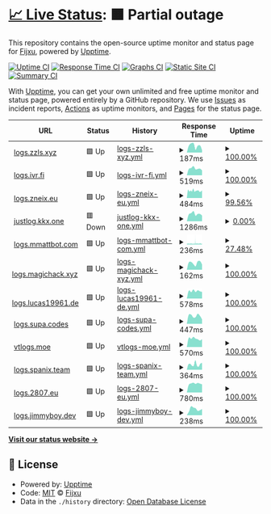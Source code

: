 # [📈 Live Status](https://Fijxu.github.io/justlog-instances-uptime): <!--live status--> **🟧 Partial outage**

This repository contains the open-source uptime monitor and status page for [Fijxu](https://zzls.xyz), powered by [Upptime](https://github.com/upptime/upptime).

[![Uptime CI](https://github.com/Fijxu/justlog-instances-uptime/workflows/Uptime%20CI/badge.svg)](https://github.com/Fijxu/justlog-instances-uptime/actions?query=workflow%3A%22Uptime+CI%22)
[![Response Time CI](https://github.com/Fijxu/justlog-instances-uptime/workflows/Response%20Time%20CI/badge.svg)](https://github.com/Fijxu/justlog-instances-uptime/actions?query=workflow%3A%22Response+Time+CI%22)
[![Graphs CI](https://github.com/Fijxu/justlog-instances-uptime/workflows/Graphs%20CI/badge.svg)](https://github.com/Fijxu/justlog-instances-uptime/actions?query=workflow%3A%22Graphs+CI%22)
[![Static Site CI](https://github.com/Fijxu/justlog-instances-uptime/workflows/Static%20Site%20CI/badge.svg)](https://github.com/Fijxu/justlog-instances-uptime/actions?query=workflow%3A%22Static+Site+CI%22)
[![Summary CI](https://github.com/Fijxu/justlog-instances-uptime/workflows/Summary%20CI/badge.svg)](https://github.com/Fijxu/justlog-instances-uptime/actions?query=workflow%3A%22Summary+CI%22)

With [Upptime](https://upptime.js.org), you can get your own unlimited and free uptime monitor and status page, powered entirely by a GitHub repository. We use [Issues](https://github.com/Fijxu/justlog-instances-uptime/issues) as incident reports, [Actions](https://github.com/Fijxu/justlog-instances-uptime/actions) as uptime monitors, and [Pages](https://Fijxu.github.io/justlog-instances-uptime) for the status page.

<!--start: status pages-->
<!-- This summary is generated by Upptime (https://github.com/upptime/upptime) -->
<!-- Do not edit this manually, your changes will be overwritten -->
<!-- prettier-ignore -->
| URL | Status | History | Response Time | Uptime |
| --- | ------ | ------- | ------------- | ------ |
| <img alt="" src="https://icons.duckduckgo.com/ip3/logs.zzls.xyz.ico" height="13"> [logs.zzls.xyz](https://logs.zzls.xyz) | 🟩 Up | [logs-zzls-xyz.yml](https://github.com/Fijxu/justlog-instances-uptime/commits/HEAD/history/logs-zzls-xyz.yml) | <details><summary><img alt="Response time graph" src="./graphs/logs-zzls-xyz/response-time-week.png" height="20"> 187ms</summary><br><a href="https://justloginstances.zzls.xyz/history/logs-zzls-xyz"><img alt="Response time 710" src="https://img.shields.io/endpoint?url=https%3A%2F%2Fraw.githubusercontent.com%2FFijxu%2Fjustlog-instances-uptime%2FHEAD%2Fapi%2Flogs-zzls-xyz%2Fresponse-time.json"></a><br><a href="https://justloginstances.zzls.xyz/history/logs-zzls-xyz"><img alt="24-hour response time 66" src="https://img.shields.io/endpoint?url=https%3A%2F%2Fraw.githubusercontent.com%2FFijxu%2Fjustlog-instances-uptime%2FHEAD%2Fapi%2Flogs-zzls-xyz%2Fresponse-time-day.json"></a><br><a href="https://justloginstances.zzls.xyz/history/logs-zzls-xyz"><img alt="7-day response time 187" src="https://img.shields.io/endpoint?url=https%3A%2F%2Fraw.githubusercontent.com%2FFijxu%2Fjustlog-instances-uptime%2FHEAD%2Fapi%2Flogs-zzls-xyz%2Fresponse-time-week.json"></a><br><a href="https://justloginstances.zzls.xyz/history/logs-zzls-xyz"><img alt="30-day response time 183" src="https://img.shields.io/endpoint?url=https%3A%2F%2Fraw.githubusercontent.com%2FFijxu%2Fjustlog-instances-uptime%2FHEAD%2Fapi%2Flogs-zzls-xyz%2Fresponse-time-month.json"></a><br><a href="https://justloginstances.zzls.xyz/history/logs-zzls-xyz"><img alt="1-year response time 550" src="https://img.shields.io/endpoint?url=https%3A%2F%2Fraw.githubusercontent.com%2FFijxu%2Fjustlog-instances-uptime%2FHEAD%2Fapi%2Flogs-zzls-xyz%2Fresponse-time-year.json"></a></details> | <details><summary><a href="https://justloginstances.zzls.xyz/history/logs-zzls-xyz">100.00%</a></summary><a href="https://justloginstances.zzls.xyz/history/logs-zzls-xyz"><img alt="All-time uptime 97.67%" src="https://img.shields.io/endpoint?url=https%3A%2F%2Fraw.githubusercontent.com%2FFijxu%2Fjustlog-instances-uptime%2FHEAD%2Fapi%2Flogs-zzls-xyz%2Fuptime.json"></a><br><a href="https://justloginstances.zzls.xyz/history/logs-zzls-xyz"><img alt="24-hour uptime 100.00%" src="https://img.shields.io/endpoint?url=https%3A%2F%2Fraw.githubusercontent.com%2FFijxu%2Fjustlog-instances-uptime%2FHEAD%2Fapi%2Flogs-zzls-xyz%2Fuptime-day.json"></a><br><a href="https://justloginstances.zzls.xyz/history/logs-zzls-xyz"><img alt="7-day uptime 100.00%" src="https://img.shields.io/endpoint?url=https%3A%2F%2Fraw.githubusercontent.com%2FFijxu%2Fjustlog-instances-uptime%2FHEAD%2Fapi%2Flogs-zzls-xyz%2Fuptime-week.json"></a><br><a href="https://justloginstances.zzls.xyz/history/logs-zzls-xyz"><img alt="30-day uptime 99.65%" src="https://img.shields.io/endpoint?url=https%3A%2F%2Fraw.githubusercontent.com%2FFijxu%2Fjustlog-instances-uptime%2FHEAD%2Fapi%2Flogs-zzls-xyz%2Fuptime-month.json"></a><br><a href="https://justloginstances.zzls.xyz/history/logs-zzls-xyz"><img alt="1-year uptime 97.43%" src="https://img.shields.io/endpoint?url=https%3A%2F%2Fraw.githubusercontent.com%2FFijxu%2Fjustlog-instances-uptime%2FHEAD%2Fapi%2Flogs-zzls-xyz%2Fuptime-year.json"></a></details>
| <img alt="" src="https://icons.duckduckgo.com/ip3/logs.ivr.fi.ico" height="13"> [logs.ivr.fi](https://logs.ivr.fi) | 🟩 Up | [logs-ivr-fi.yml](https://github.com/Fijxu/justlog-instances-uptime/commits/HEAD/history/logs-ivr-fi.yml) | <details><summary><img alt="Response time graph" src="./graphs/logs-ivr-fi/response-time-week.png" height="20"> 519ms</summary><br><a href="https://justloginstances.zzls.xyz/history/logs-ivr-fi"><img alt="Response time 645" src="https://img.shields.io/endpoint?url=https%3A%2F%2Fraw.githubusercontent.com%2FFijxu%2Fjustlog-instances-uptime%2FHEAD%2Fapi%2Flogs-ivr-fi%2Fresponse-time.json"></a><br><a href="https://justloginstances.zzls.xyz/history/logs-ivr-fi"><img alt="24-hour response time 380" src="https://img.shields.io/endpoint?url=https%3A%2F%2Fraw.githubusercontent.com%2FFijxu%2Fjustlog-instances-uptime%2FHEAD%2Fapi%2Flogs-ivr-fi%2Fresponse-time-day.json"></a><br><a href="https://justloginstances.zzls.xyz/history/logs-ivr-fi"><img alt="7-day response time 519" src="https://img.shields.io/endpoint?url=https%3A%2F%2Fraw.githubusercontent.com%2FFijxu%2Fjustlog-instances-uptime%2FHEAD%2Fapi%2Flogs-ivr-fi%2Fresponse-time-week.json"></a><br><a href="https://justloginstances.zzls.xyz/history/logs-ivr-fi"><img alt="30-day response time 520" src="https://img.shields.io/endpoint?url=https%3A%2F%2Fraw.githubusercontent.com%2FFijxu%2Fjustlog-instances-uptime%2FHEAD%2Fapi%2Flogs-ivr-fi%2Fresponse-time-month.json"></a><br><a href="https://justloginstances.zzls.xyz/history/logs-ivr-fi"><img alt="1-year response time 664" src="https://img.shields.io/endpoint?url=https%3A%2F%2Fraw.githubusercontent.com%2FFijxu%2Fjustlog-instances-uptime%2FHEAD%2Fapi%2Flogs-ivr-fi%2Fresponse-time-year.json"></a></details> | <details><summary><a href="https://justloginstances.zzls.xyz/history/logs-ivr-fi">100.00%</a></summary><a href="https://justloginstances.zzls.xyz/history/logs-ivr-fi"><img alt="All-time uptime 99.49%" src="https://img.shields.io/endpoint?url=https%3A%2F%2Fraw.githubusercontent.com%2FFijxu%2Fjustlog-instances-uptime%2FHEAD%2Fapi%2Flogs-ivr-fi%2Fuptime.json"></a><br><a href="https://justloginstances.zzls.xyz/history/logs-ivr-fi"><img alt="24-hour uptime 100.00%" src="https://img.shields.io/endpoint?url=https%3A%2F%2Fraw.githubusercontent.com%2FFijxu%2Fjustlog-instances-uptime%2FHEAD%2Fapi%2Flogs-ivr-fi%2Fuptime-day.json"></a><br><a href="https://justloginstances.zzls.xyz/history/logs-ivr-fi"><img alt="7-day uptime 100.00%" src="https://img.shields.io/endpoint?url=https%3A%2F%2Fraw.githubusercontent.com%2FFijxu%2Fjustlog-instances-uptime%2FHEAD%2Fapi%2Flogs-ivr-fi%2Fuptime-week.json"></a><br><a href="https://justloginstances.zzls.xyz/history/logs-ivr-fi"><img alt="30-day uptime 99.95%" src="https://img.shields.io/endpoint?url=https%3A%2F%2Fraw.githubusercontent.com%2FFijxu%2Fjustlog-instances-uptime%2FHEAD%2Fapi%2Flogs-ivr-fi%2Fuptime-month.json"></a><br><a href="https://justloginstances.zzls.xyz/history/logs-ivr-fi"><img alt="1-year uptime 99.99%" src="https://img.shields.io/endpoint?url=https%3A%2F%2Fraw.githubusercontent.com%2FFijxu%2Fjustlog-instances-uptime%2FHEAD%2Fapi%2Flogs-ivr-fi%2Fuptime-year.json"></a></details>
| <img alt="" src="https://icons.duckduckgo.com/ip3/logs.zneix.eu.ico" height="13"> [logs.zneix.eu](https://logs.zneix.eu/) | 🟩 Up | [logs-zneix-eu.yml](https://github.com/Fijxu/justlog-instances-uptime/commits/HEAD/history/logs-zneix-eu.yml) | <details><summary><img alt="Response time graph" src="./graphs/logs-zneix-eu/response-time-week.png" height="20"> 484ms</summary><br><a href="https://justloginstances.zzls.xyz/history/logs-zneix-eu"><img alt="Response time 488" src="https://img.shields.io/endpoint?url=https%3A%2F%2Fraw.githubusercontent.com%2FFijxu%2Fjustlog-instances-uptime%2FHEAD%2Fapi%2Flogs-zneix-eu%2Fresponse-time.json"></a><br><a href="https://justloginstances.zzls.xyz/history/logs-zneix-eu"><img alt="24-hour response time 517" src="https://img.shields.io/endpoint?url=https%3A%2F%2Fraw.githubusercontent.com%2FFijxu%2Fjustlog-instances-uptime%2FHEAD%2Fapi%2Flogs-zneix-eu%2Fresponse-time-day.json"></a><br><a href="https://justloginstances.zzls.xyz/history/logs-zneix-eu"><img alt="7-day response time 484" src="https://img.shields.io/endpoint?url=https%3A%2F%2Fraw.githubusercontent.com%2FFijxu%2Fjustlog-instances-uptime%2FHEAD%2Fapi%2Flogs-zneix-eu%2Fresponse-time-week.json"></a><br><a href="https://justloginstances.zzls.xyz/history/logs-zneix-eu"><img alt="30-day response time 489" src="https://img.shields.io/endpoint?url=https%3A%2F%2Fraw.githubusercontent.com%2FFijxu%2Fjustlog-instances-uptime%2FHEAD%2Fapi%2Flogs-zneix-eu%2Fresponse-time-month.json"></a><br><a href="https://justloginstances.zzls.xyz/history/logs-zneix-eu"><img alt="1-year response time 481" src="https://img.shields.io/endpoint?url=https%3A%2F%2Fraw.githubusercontent.com%2FFijxu%2Fjustlog-instances-uptime%2FHEAD%2Fapi%2Flogs-zneix-eu%2Fresponse-time-year.json"></a></details> | <details><summary><a href="https://justloginstances.zzls.xyz/history/logs-zneix-eu">99.56%</a></summary><a href="https://justloginstances.zzls.xyz/history/logs-zneix-eu"><img alt="All-time uptime 97.18%" src="https://img.shields.io/endpoint?url=https%3A%2F%2Fraw.githubusercontent.com%2FFijxu%2Fjustlog-instances-uptime%2FHEAD%2Fapi%2Flogs-zneix-eu%2Fuptime.json"></a><br><a href="https://justloginstances.zzls.xyz/history/logs-zneix-eu"><img alt="24-hour uptime 100.00%" src="https://img.shields.io/endpoint?url=https%3A%2F%2Fraw.githubusercontent.com%2FFijxu%2Fjustlog-instances-uptime%2FHEAD%2Fapi%2Flogs-zneix-eu%2Fuptime-day.json"></a><br><a href="https://justloginstances.zzls.xyz/history/logs-zneix-eu"><img alt="7-day uptime 99.56%" src="https://img.shields.io/endpoint?url=https%3A%2F%2Fraw.githubusercontent.com%2FFijxu%2Fjustlog-instances-uptime%2FHEAD%2Fapi%2Flogs-zneix-eu%2Fuptime-week.json"></a><br><a href="https://justloginstances.zzls.xyz/history/logs-zneix-eu"><img alt="30-day uptime 76.75%" src="https://img.shields.io/endpoint?url=https%3A%2F%2Fraw.githubusercontent.com%2FFijxu%2Fjustlog-instances-uptime%2FHEAD%2Fapi%2Flogs-zneix-eu%2Fuptime-month.json"></a><br><a href="https://justloginstances.zzls.xyz/history/logs-zneix-eu"><img alt="1-year uptime 96.60%" src="https://img.shields.io/endpoint?url=https%3A%2F%2Fraw.githubusercontent.com%2FFijxu%2Fjustlog-instances-uptime%2FHEAD%2Fapi%2Flogs-zneix-eu%2Fuptime-year.json"></a></details>
| <img alt="" src="https://icons.duckduckgo.com/ip3/justlog.kkx.one.ico" height="13"> [justlog.kkx.one](https://justlog.kkx.one/) | 🟥 Down | [justlog-kkx-one.yml](https://github.com/Fijxu/justlog-instances-uptime/commits/HEAD/history/justlog-kkx-one.yml) | <details><summary><img alt="Response time graph" src="./graphs/justlog-kkx-one/response-time-week.png" height="20"> 1286ms</summary><br><a href="https://justloginstances.zzls.xyz/history/justlog-kkx-one"><img alt="Response time 874" src="https://img.shields.io/endpoint?url=https%3A%2F%2Fraw.githubusercontent.com%2FFijxu%2Fjustlog-instances-uptime%2FHEAD%2Fapi%2Fjustlog-kkx-one%2Fresponse-time.json"></a><br><a href="https://justloginstances.zzls.xyz/history/justlog-kkx-one"><img alt="24-hour response time 992" src="https://img.shields.io/endpoint?url=https%3A%2F%2Fraw.githubusercontent.com%2FFijxu%2Fjustlog-instances-uptime%2FHEAD%2Fapi%2Fjustlog-kkx-one%2Fresponse-time-day.json"></a><br><a href="https://justloginstances.zzls.xyz/history/justlog-kkx-one"><img alt="7-day response time 1286" src="https://img.shields.io/endpoint?url=https%3A%2F%2Fraw.githubusercontent.com%2FFijxu%2Fjustlog-instances-uptime%2FHEAD%2Fapi%2Fjustlog-kkx-one%2Fresponse-time-week.json"></a><br><a href="https://justloginstances.zzls.xyz/history/justlog-kkx-one"><img alt="30-day response time 1375" src="https://img.shields.io/endpoint?url=https%3A%2F%2Fraw.githubusercontent.com%2FFijxu%2Fjustlog-instances-uptime%2FHEAD%2Fapi%2Fjustlog-kkx-one%2Fresponse-time-month.json"></a><br><a href="https://justloginstances.zzls.xyz/history/justlog-kkx-one"><img alt="1-year response time 830" src="https://img.shields.io/endpoint?url=https%3A%2F%2Fraw.githubusercontent.com%2FFijxu%2Fjustlog-instances-uptime%2FHEAD%2Fapi%2Fjustlog-kkx-one%2Fresponse-time-year.json"></a></details> | <details><summary><a href="https://justloginstances.zzls.xyz/history/justlog-kkx-one">0.00%</a></summary><a href="https://justloginstances.zzls.xyz/history/justlog-kkx-one"><img alt="All-time uptime 72.87%" src="https://img.shields.io/endpoint?url=https%3A%2F%2Fraw.githubusercontent.com%2FFijxu%2Fjustlog-instances-uptime%2FHEAD%2Fapi%2Fjustlog-kkx-one%2Fuptime.json"></a><br><a href="https://justloginstances.zzls.xyz/history/justlog-kkx-one"><img alt="24-hour uptime 0.00%" src="https://img.shields.io/endpoint?url=https%3A%2F%2Fraw.githubusercontent.com%2FFijxu%2Fjustlog-instances-uptime%2FHEAD%2Fapi%2Fjustlog-kkx-one%2Fuptime-day.json"></a><br><a href="https://justloginstances.zzls.xyz/history/justlog-kkx-one"><img alt="7-day uptime 0.00%" src="https://img.shields.io/endpoint?url=https%3A%2F%2Fraw.githubusercontent.com%2FFijxu%2Fjustlog-instances-uptime%2FHEAD%2Fapi%2Fjustlog-kkx-one%2Fuptime-week.json"></a><br><a href="https://justloginstances.zzls.xyz/history/justlog-kkx-one"><img alt="30-day uptime 0.00%" src="https://img.shields.io/endpoint?url=https%3A%2F%2Fraw.githubusercontent.com%2FFijxu%2Fjustlog-instances-uptime%2FHEAD%2Fapi%2Fjustlog-kkx-one%2Fuptime-month.json"></a><br><a href="https://justloginstances.zzls.xyz/history/justlog-kkx-one"><img alt="1-year uptime 67.67%" src="https://img.shields.io/endpoint?url=https%3A%2F%2Fraw.githubusercontent.com%2FFijxu%2Fjustlog-instances-uptime%2FHEAD%2Fapi%2Fjustlog-kkx-one%2Fuptime-year.json"></a></details>
| <img alt="" src="https://icons.duckduckgo.com/ip3/logs.mmattbot.com.ico" height="13"> [logs.mmattbot.com](https://logs.mmattbot.com/) | 🟩 Up | [logs-mmattbot-com.yml](https://github.com/Fijxu/justlog-instances-uptime/commits/HEAD/history/logs-mmattbot-com.yml) | <details><summary><img alt="Response time graph" src="./graphs/logs-mmattbot-com/response-time-week.png" height="20"> 236ms</summary><br><a href="https://justloginstances.zzls.xyz/history/logs-mmattbot-com"><img alt="Response time 210" src="https://img.shields.io/endpoint?url=https%3A%2F%2Fraw.githubusercontent.com%2FFijxu%2Fjustlog-instances-uptime%2FHEAD%2Fapi%2Flogs-mmattbot-com%2Fresponse-time.json"></a><br><a href="https://justloginstances.zzls.xyz/history/logs-mmattbot-com"><img alt="24-hour response time 208" src="https://img.shields.io/endpoint?url=https%3A%2F%2Fraw.githubusercontent.com%2FFijxu%2Fjustlog-instances-uptime%2FHEAD%2Fapi%2Flogs-mmattbot-com%2Fresponse-time-day.json"></a><br><a href="https://justloginstances.zzls.xyz/history/logs-mmattbot-com"><img alt="7-day response time 236" src="https://img.shields.io/endpoint?url=https%3A%2F%2Fraw.githubusercontent.com%2FFijxu%2Fjustlog-instances-uptime%2FHEAD%2Fapi%2Flogs-mmattbot-com%2Fresponse-time-week.json"></a><br><a href="https://justloginstances.zzls.xyz/history/logs-mmattbot-com"><img alt="30-day response time 228" src="https://img.shields.io/endpoint?url=https%3A%2F%2Fraw.githubusercontent.com%2FFijxu%2Fjustlog-instances-uptime%2FHEAD%2Fapi%2Flogs-mmattbot-com%2Fresponse-time-month.json"></a><br><a href="https://justloginstances.zzls.xyz/history/logs-mmattbot-com"><img alt="1-year response time 206" src="https://img.shields.io/endpoint?url=https%3A%2F%2Fraw.githubusercontent.com%2FFijxu%2Fjustlog-instances-uptime%2FHEAD%2Fapi%2Flogs-mmattbot-com%2Fresponse-time-year.json"></a></details> | <details><summary><a href="https://justloginstances.zzls.xyz/history/logs-mmattbot-com">27.48%</a></summary><a href="https://justloginstances.zzls.xyz/history/logs-mmattbot-com"><img alt="All-time uptime 60.50%" src="https://img.shields.io/endpoint?url=https%3A%2F%2Fraw.githubusercontent.com%2FFijxu%2Fjustlog-instances-uptime%2FHEAD%2Fapi%2Flogs-mmattbot-com%2Fuptime.json"></a><br><a href="https://justloginstances.zzls.xyz/history/logs-mmattbot-com"><img alt="24-hour uptime 65.16%" src="https://img.shields.io/endpoint?url=https%3A%2F%2Fraw.githubusercontent.com%2FFijxu%2Fjustlog-instances-uptime%2FHEAD%2Fapi%2Flogs-mmattbot-com%2Fuptime-day.json"></a><br><a href="https://justloginstances.zzls.xyz/history/logs-mmattbot-com"><img alt="7-day uptime 27.48%" src="https://img.shields.io/endpoint?url=https%3A%2F%2Fraw.githubusercontent.com%2FFijxu%2Fjustlog-instances-uptime%2FHEAD%2Fapi%2Flogs-mmattbot-com%2Fuptime-week.json"></a><br><a href="https://justloginstances.zzls.xyz/history/logs-mmattbot-com"><img alt="30-day uptime 4.42%" src="https://img.shields.io/endpoint?url=https%3A%2F%2Fraw.githubusercontent.com%2FFijxu%2Fjustlog-instances-uptime%2FHEAD%2Fapi%2Flogs-mmattbot-com%2Fuptime-month.json"></a><br><a href="https://justloginstances.zzls.xyz/history/logs-mmattbot-com"><img alt="1-year uptime 52.66%" src="https://img.shields.io/endpoint?url=https%3A%2F%2Fraw.githubusercontent.com%2FFijxu%2Fjustlog-instances-uptime%2FHEAD%2Fapi%2Flogs-mmattbot-com%2Fuptime-year.json"></a></details>
| <img alt="" src="https://icons.duckduckgo.com/ip3/logs.magichack.xyz.ico" height="13"> [logs.magichack.xyz](https://logs.magichack.xyz/) | 🟩 Up | [logs-magichack-xyz.yml](https://github.com/Fijxu/justlog-instances-uptime/commits/HEAD/history/logs-magichack-xyz.yml) | <details><summary><img alt="Response time graph" src="./graphs/logs-magichack-xyz/response-time-week.png" height="20"> 162ms</summary><br><a href="https://justloginstances.zzls.xyz/history/logs-magichack-xyz"><img alt="Response time 514" src="https://img.shields.io/endpoint?url=https%3A%2F%2Fraw.githubusercontent.com%2FFijxu%2Fjustlog-instances-uptime%2FHEAD%2Fapi%2Flogs-magichack-xyz%2Fresponse-time.json"></a><br><a href="https://justloginstances.zzls.xyz/history/logs-magichack-xyz"><img alt="24-hour response time 127" src="https://img.shields.io/endpoint?url=https%3A%2F%2Fraw.githubusercontent.com%2FFijxu%2Fjustlog-instances-uptime%2FHEAD%2Fapi%2Flogs-magichack-xyz%2Fresponse-time-day.json"></a><br><a href="https://justloginstances.zzls.xyz/history/logs-magichack-xyz"><img alt="7-day response time 162" src="https://img.shields.io/endpoint?url=https%3A%2F%2Fraw.githubusercontent.com%2FFijxu%2Fjustlog-instances-uptime%2FHEAD%2Fapi%2Flogs-magichack-xyz%2Fresponse-time-week.json"></a><br><a href="https://justloginstances.zzls.xyz/history/logs-magichack-xyz"><img alt="30-day response time 168" src="https://img.shields.io/endpoint?url=https%3A%2F%2Fraw.githubusercontent.com%2FFijxu%2Fjustlog-instances-uptime%2FHEAD%2Fapi%2Flogs-magichack-xyz%2Fresponse-time-month.json"></a><br><a href="https://justloginstances.zzls.xyz/history/logs-magichack-xyz"><img alt="1-year response time 618" src="https://img.shields.io/endpoint?url=https%3A%2F%2Fraw.githubusercontent.com%2FFijxu%2Fjustlog-instances-uptime%2FHEAD%2Fapi%2Flogs-magichack-xyz%2Fresponse-time-year.json"></a></details> | <details><summary><a href="https://justloginstances.zzls.xyz/history/logs-magichack-xyz">100.00%</a></summary><a href="https://justloginstances.zzls.xyz/history/logs-magichack-xyz"><img alt="All-time uptime 99.95%" src="https://img.shields.io/endpoint?url=https%3A%2F%2Fraw.githubusercontent.com%2FFijxu%2Fjustlog-instances-uptime%2FHEAD%2Fapi%2Flogs-magichack-xyz%2Fuptime.json"></a><br><a href="https://justloginstances.zzls.xyz/history/logs-magichack-xyz"><img alt="24-hour uptime 100.00%" src="https://img.shields.io/endpoint?url=https%3A%2F%2Fraw.githubusercontent.com%2FFijxu%2Fjustlog-instances-uptime%2FHEAD%2Fapi%2Flogs-magichack-xyz%2Fuptime-day.json"></a><br><a href="https://justloginstances.zzls.xyz/history/logs-magichack-xyz"><img alt="7-day uptime 100.00%" src="https://img.shields.io/endpoint?url=https%3A%2F%2Fraw.githubusercontent.com%2FFijxu%2Fjustlog-instances-uptime%2FHEAD%2Fapi%2Flogs-magichack-xyz%2Fuptime-week.json"></a><br><a href="https://justloginstances.zzls.xyz/history/logs-magichack-xyz"><img alt="30-day uptime 100.00%" src="https://img.shields.io/endpoint?url=https%3A%2F%2Fraw.githubusercontent.com%2FFijxu%2Fjustlog-instances-uptime%2FHEAD%2Fapi%2Flogs-magichack-xyz%2Fuptime-month.json"></a><br><a href="https://justloginstances.zzls.xyz/history/logs-magichack-xyz"><img alt="1-year uptime 99.99%" src="https://img.shields.io/endpoint?url=https%3A%2F%2Fraw.githubusercontent.com%2FFijxu%2Fjustlog-instances-uptime%2FHEAD%2Fapi%2Flogs-magichack-xyz%2Fuptime-year.json"></a></details>
| <img alt="" src="https://icons.duckduckgo.com/ip3/logs.lucas19961.de.ico" height="13"> [logs.lucas19961.de](https://logs.lucas19961.de/) | 🟩 Up | [logs-lucas19961-de.yml](https://github.com/Fijxu/justlog-instances-uptime/commits/HEAD/history/logs-lucas19961-de.yml) | <details><summary><img alt="Response time graph" src="./graphs/logs-lucas19961-de/response-time-week.png" height="20"> 578ms</summary><br><a href="https://justloginstances.zzls.xyz/history/logs-lucas19961-de"><img alt="Response time 780" src="https://img.shields.io/endpoint?url=https%3A%2F%2Fraw.githubusercontent.com%2FFijxu%2Fjustlog-instances-uptime%2FHEAD%2Fapi%2Flogs-lucas19961-de%2Fresponse-time.json"></a><br><a href="https://justloginstances.zzls.xyz/history/logs-lucas19961-de"><img alt="24-hour response time 510" src="https://img.shields.io/endpoint?url=https%3A%2F%2Fraw.githubusercontent.com%2FFijxu%2Fjustlog-instances-uptime%2FHEAD%2Fapi%2Flogs-lucas19961-de%2Fresponse-time-day.json"></a><br><a href="https://justloginstances.zzls.xyz/history/logs-lucas19961-de"><img alt="7-day response time 578" src="https://img.shields.io/endpoint?url=https%3A%2F%2Fraw.githubusercontent.com%2FFijxu%2Fjustlog-instances-uptime%2FHEAD%2Fapi%2Flogs-lucas19961-de%2Fresponse-time-week.json"></a><br><a href="https://justloginstances.zzls.xyz/history/logs-lucas19961-de"><img alt="30-day response time 714" src="https://img.shields.io/endpoint?url=https%3A%2F%2Fraw.githubusercontent.com%2FFijxu%2Fjustlog-instances-uptime%2FHEAD%2Fapi%2Flogs-lucas19961-de%2Fresponse-time-month.json"></a><br><a href="https://justloginstances.zzls.xyz/history/logs-lucas19961-de"><img alt="1-year response time 780" src="https://img.shields.io/endpoint?url=https%3A%2F%2Fraw.githubusercontent.com%2FFijxu%2Fjustlog-instances-uptime%2FHEAD%2Fapi%2Flogs-lucas19961-de%2Fresponse-time-year.json"></a></details> | <details><summary><a href="https://justloginstances.zzls.xyz/history/logs-lucas19961-de">100.00%</a></summary><a href="https://justloginstances.zzls.xyz/history/logs-lucas19961-de"><img alt="All-time uptime 99.77%" src="https://img.shields.io/endpoint?url=https%3A%2F%2Fraw.githubusercontent.com%2FFijxu%2Fjustlog-instances-uptime%2FHEAD%2Fapi%2Flogs-lucas19961-de%2Fuptime.json"></a><br><a href="https://justloginstances.zzls.xyz/history/logs-lucas19961-de"><img alt="24-hour uptime 100.00%" src="https://img.shields.io/endpoint?url=https%3A%2F%2Fraw.githubusercontent.com%2FFijxu%2Fjustlog-instances-uptime%2FHEAD%2Fapi%2Flogs-lucas19961-de%2Fuptime-day.json"></a><br><a href="https://justloginstances.zzls.xyz/history/logs-lucas19961-de"><img alt="7-day uptime 100.00%" src="https://img.shields.io/endpoint?url=https%3A%2F%2Fraw.githubusercontent.com%2FFijxu%2Fjustlog-instances-uptime%2FHEAD%2Fapi%2Flogs-lucas19961-de%2Fuptime-week.json"></a><br><a href="https://justloginstances.zzls.xyz/history/logs-lucas19961-de"><img alt="30-day uptime 100.00%" src="https://img.shields.io/endpoint?url=https%3A%2F%2Fraw.githubusercontent.com%2FFijxu%2Fjustlog-instances-uptime%2FHEAD%2Fapi%2Flogs-lucas19961-de%2Fuptime-month.json"></a><br><a href="https://justloginstances.zzls.xyz/history/logs-lucas19961-de"><img alt="1-year uptime 99.77%" src="https://img.shields.io/endpoint?url=https%3A%2F%2Fraw.githubusercontent.com%2FFijxu%2Fjustlog-instances-uptime%2FHEAD%2Fapi%2Flogs-lucas19961-de%2Fuptime-year.json"></a></details>
| <img alt="" src="https://icons.duckduckgo.com/ip3/logs.supa.codes.ico" height="13"> [logs.supa.codes](https://logs.supa.codes/) | 🟩 Up | [logs-supa-codes.yml](https://github.com/Fijxu/justlog-instances-uptime/commits/HEAD/history/logs-supa-codes.yml) | <details><summary><img alt="Response time graph" src="./graphs/logs-supa-codes/response-time-week.png" height="20"> 447ms</summary><br><a href="https://justloginstances.zzls.xyz/history/logs-supa-codes"><img alt="Response time 500" src="https://img.shields.io/endpoint?url=https%3A%2F%2Fraw.githubusercontent.com%2FFijxu%2Fjustlog-instances-uptime%2FHEAD%2Fapi%2Flogs-supa-codes%2Fresponse-time.json"></a><br><a href="https://justloginstances.zzls.xyz/history/logs-supa-codes"><img alt="24-hour response time 251" src="https://img.shields.io/endpoint?url=https%3A%2F%2Fraw.githubusercontent.com%2FFijxu%2Fjustlog-instances-uptime%2FHEAD%2Fapi%2Flogs-supa-codes%2Fresponse-time-day.json"></a><br><a href="https://justloginstances.zzls.xyz/history/logs-supa-codes"><img alt="7-day response time 447" src="https://img.shields.io/endpoint?url=https%3A%2F%2Fraw.githubusercontent.com%2FFijxu%2Fjustlog-instances-uptime%2FHEAD%2Fapi%2Flogs-supa-codes%2Fresponse-time-week.json"></a><br><a href="https://justloginstances.zzls.xyz/history/logs-supa-codes"><img alt="30-day response time 496" src="https://img.shields.io/endpoint?url=https%3A%2F%2Fraw.githubusercontent.com%2FFijxu%2Fjustlog-instances-uptime%2FHEAD%2Fapi%2Flogs-supa-codes%2Fresponse-time-month.json"></a><br><a href="https://justloginstances.zzls.xyz/history/logs-supa-codes"><img alt="1-year response time 503" src="https://img.shields.io/endpoint?url=https%3A%2F%2Fraw.githubusercontent.com%2FFijxu%2Fjustlog-instances-uptime%2FHEAD%2Fapi%2Flogs-supa-codes%2Fresponse-time-year.json"></a></details> | <details><summary><a href="https://justloginstances.zzls.xyz/history/logs-supa-codes">100.00%</a></summary><a href="https://justloginstances.zzls.xyz/history/logs-supa-codes"><img alt="All-time uptime 99.92%" src="https://img.shields.io/endpoint?url=https%3A%2F%2Fraw.githubusercontent.com%2FFijxu%2Fjustlog-instances-uptime%2FHEAD%2Fapi%2Flogs-supa-codes%2Fuptime.json"></a><br><a href="https://justloginstances.zzls.xyz/history/logs-supa-codes"><img alt="24-hour uptime 100.00%" src="https://img.shields.io/endpoint?url=https%3A%2F%2Fraw.githubusercontent.com%2FFijxu%2Fjustlog-instances-uptime%2FHEAD%2Fapi%2Flogs-supa-codes%2Fuptime-day.json"></a><br><a href="https://justloginstances.zzls.xyz/history/logs-supa-codes"><img alt="7-day uptime 100.00%" src="https://img.shields.io/endpoint?url=https%3A%2F%2Fraw.githubusercontent.com%2FFijxu%2Fjustlog-instances-uptime%2FHEAD%2Fapi%2Flogs-supa-codes%2Fuptime-week.json"></a><br><a href="https://justloginstances.zzls.xyz/history/logs-supa-codes"><img alt="30-day uptime 100.00%" src="https://img.shields.io/endpoint?url=https%3A%2F%2Fraw.githubusercontent.com%2FFijxu%2Fjustlog-instances-uptime%2FHEAD%2Fapi%2Flogs-supa-codes%2Fuptime-month.json"></a><br><a href="https://justloginstances.zzls.xyz/history/logs-supa-codes"><img alt="1-year uptime 100.00%" src="https://img.shields.io/endpoint?url=https%3A%2F%2Fraw.githubusercontent.com%2FFijxu%2Fjustlog-instances-uptime%2FHEAD%2Fapi%2Flogs-supa-codes%2Fuptime-year.json"></a></details>
| <img alt="" src="https://icons.duckduckgo.com/ip3/vtlogs.moe.ico" height="13"> [vtlogs.moe](https://vtlogs.moe) | 🟩 Up | [vtlogs-moe.yml](https://github.com/Fijxu/justlog-instances-uptime/commits/HEAD/history/vtlogs-moe.yml) | <details><summary><img alt="Response time graph" src="./graphs/vtlogs-moe/response-time-week.png" height="20"> 570ms</summary><br><a href="https://justloginstances.zzls.xyz/history/vtlogs-moe"><img alt="Response time 618" src="https://img.shields.io/endpoint?url=https%3A%2F%2Fraw.githubusercontent.com%2FFijxu%2Fjustlog-instances-uptime%2FHEAD%2Fapi%2Fvtlogs-moe%2Fresponse-time.json"></a><br><a href="https://justloginstances.zzls.xyz/history/vtlogs-moe"><img alt="24-hour response time 538" src="https://img.shields.io/endpoint?url=https%3A%2F%2Fraw.githubusercontent.com%2FFijxu%2Fjustlog-instances-uptime%2FHEAD%2Fapi%2Fvtlogs-moe%2Fresponse-time-day.json"></a><br><a href="https://justloginstances.zzls.xyz/history/vtlogs-moe"><img alt="7-day response time 570" src="https://img.shields.io/endpoint?url=https%3A%2F%2Fraw.githubusercontent.com%2FFijxu%2Fjustlog-instances-uptime%2FHEAD%2Fapi%2Fvtlogs-moe%2Fresponse-time-week.json"></a><br><a href="https://justloginstances.zzls.xyz/history/vtlogs-moe"><img alt="30-day response time 538" src="https://img.shields.io/endpoint?url=https%3A%2F%2Fraw.githubusercontent.com%2FFijxu%2Fjustlog-instances-uptime%2FHEAD%2Fapi%2Fvtlogs-moe%2Fresponse-time-month.json"></a><br><a href="https://justloginstances.zzls.xyz/history/vtlogs-moe"><img alt="1-year response time 609" src="https://img.shields.io/endpoint?url=https%3A%2F%2Fraw.githubusercontent.com%2FFijxu%2Fjustlog-instances-uptime%2FHEAD%2Fapi%2Fvtlogs-moe%2Fresponse-time-year.json"></a></details> | <details><summary><a href="https://justloginstances.zzls.xyz/history/vtlogs-moe">100.00%</a></summary><a href="https://justloginstances.zzls.xyz/history/vtlogs-moe"><img alt="All-time uptime 99.76%" src="https://img.shields.io/endpoint?url=https%3A%2F%2Fraw.githubusercontent.com%2FFijxu%2Fjustlog-instances-uptime%2FHEAD%2Fapi%2Fvtlogs-moe%2Fuptime.json"></a><br><a href="https://justloginstances.zzls.xyz/history/vtlogs-moe"><img alt="24-hour uptime 100.00%" src="https://img.shields.io/endpoint?url=https%3A%2F%2Fraw.githubusercontent.com%2FFijxu%2Fjustlog-instances-uptime%2FHEAD%2Fapi%2Fvtlogs-moe%2Fuptime-day.json"></a><br><a href="https://justloginstances.zzls.xyz/history/vtlogs-moe"><img alt="7-day uptime 100.00%" src="https://img.shields.io/endpoint?url=https%3A%2F%2Fraw.githubusercontent.com%2FFijxu%2Fjustlog-instances-uptime%2FHEAD%2Fapi%2Fvtlogs-moe%2Fuptime-week.json"></a><br><a href="https://justloginstances.zzls.xyz/history/vtlogs-moe"><img alt="30-day uptime 100.00%" src="https://img.shields.io/endpoint?url=https%3A%2F%2Fraw.githubusercontent.com%2FFijxu%2Fjustlog-instances-uptime%2FHEAD%2Fapi%2Fvtlogs-moe%2Fuptime-month.json"></a><br><a href="https://justloginstances.zzls.xyz/history/vtlogs-moe"><img alt="1-year uptime 99.75%" src="https://img.shields.io/endpoint?url=https%3A%2F%2Fraw.githubusercontent.com%2FFijxu%2Fjustlog-instances-uptime%2FHEAD%2Fapi%2Fvtlogs-moe%2Fuptime-year.json"></a></details>
| <img alt="" src="https://icons.duckduckgo.com/ip3/logs.spanix.team.ico" height="13"> [logs.spanix.team](https://logs.spanix.team/) | 🟩 Up | [logs-spanix-team.yml](https://github.com/Fijxu/justlog-instances-uptime/commits/HEAD/history/logs-spanix-team.yml) | <details><summary><img alt="Response time graph" src="./graphs/logs-spanix-team/response-time-week.png" height="20"> 364ms</summary><br><a href="https://justloginstances.zzls.xyz/history/logs-spanix-team"><img alt="Response time 1687" src="https://img.shields.io/endpoint?url=https%3A%2F%2Fraw.githubusercontent.com%2FFijxu%2Fjustlog-instances-uptime%2FHEAD%2Fapi%2Flogs-spanix-team%2Fresponse-time.json"></a><br><a href="https://justloginstances.zzls.xyz/history/logs-spanix-team"><img alt="24-hour response time 469" src="https://img.shields.io/endpoint?url=https%3A%2F%2Fraw.githubusercontent.com%2FFijxu%2Fjustlog-instances-uptime%2FHEAD%2Fapi%2Flogs-spanix-team%2Fresponse-time-day.json"></a><br><a href="https://justloginstances.zzls.xyz/history/logs-spanix-team"><img alt="7-day response time 364" src="https://img.shields.io/endpoint?url=https%3A%2F%2Fraw.githubusercontent.com%2FFijxu%2Fjustlog-instances-uptime%2FHEAD%2Fapi%2Flogs-spanix-team%2Fresponse-time-week.json"></a><br><a href="https://justloginstances.zzls.xyz/history/logs-spanix-team"><img alt="30-day response time 320" src="https://img.shields.io/endpoint?url=https%3A%2F%2Fraw.githubusercontent.com%2FFijxu%2Fjustlog-instances-uptime%2FHEAD%2Fapi%2Flogs-spanix-team%2Fresponse-time-month.json"></a><br><a href="https://justloginstances.zzls.xyz/history/logs-spanix-team"><img alt="1-year response time 1687" src="https://img.shields.io/endpoint?url=https%3A%2F%2Fraw.githubusercontent.com%2FFijxu%2Fjustlog-instances-uptime%2FHEAD%2Fapi%2Flogs-spanix-team%2Fresponse-time-year.json"></a></details> | <details><summary><a href="https://justloginstances.zzls.xyz/history/logs-spanix-team">100.00%</a></summary><a href="https://justloginstances.zzls.xyz/history/logs-spanix-team"><img alt="All-time uptime 97.27%" src="https://img.shields.io/endpoint?url=https%3A%2F%2Fraw.githubusercontent.com%2FFijxu%2Fjustlog-instances-uptime%2FHEAD%2Fapi%2Flogs-spanix-team%2Fuptime.json"></a><br><a href="https://justloginstances.zzls.xyz/history/logs-spanix-team"><img alt="24-hour uptime 100.00%" src="https://img.shields.io/endpoint?url=https%3A%2F%2Fraw.githubusercontent.com%2FFijxu%2Fjustlog-instances-uptime%2FHEAD%2Fapi%2Flogs-spanix-team%2Fuptime-day.json"></a><br><a href="https://justloginstances.zzls.xyz/history/logs-spanix-team"><img alt="7-day uptime 100.00%" src="https://img.shields.io/endpoint?url=https%3A%2F%2Fraw.githubusercontent.com%2FFijxu%2Fjustlog-instances-uptime%2FHEAD%2Fapi%2Flogs-spanix-team%2Fuptime-week.json"></a><br><a href="https://justloginstances.zzls.xyz/history/logs-spanix-team"><img alt="30-day uptime 99.96%" src="https://img.shields.io/endpoint?url=https%3A%2F%2Fraw.githubusercontent.com%2FFijxu%2Fjustlog-instances-uptime%2FHEAD%2Fapi%2Flogs-spanix-team%2Fuptime-month.json"></a><br><a href="https://justloginstances.zzls.xyz/history/logs-spanix-team"><img alt="1-year uptime 97.27%" src="https://img.shields.io/endpoint?url=https%3A%2F%2Fraw.githubusercontent.com%2FFijxu%2Fjustlog-instances-uptime%2FHEAD%2Fapi%2Flogs-spanix-team%2Fuptime-year.json"></a></details>
| <img alt="" src="https://icons.duckduckgo.com/ip3/logs.2807.eu.ico" height="13"> [logs.2807.eu](https://logs.2807.eu/) | 🟩 Up | [logs-2807-eu.yml](https://github.com/Fijxu/justlog-instances-uptime/commits/HEAD/history/logs-2807-eu.yml) | <details><summary><img alt="Response time graph" src="./graphs/logs-2807-eu/response-time-week.png" height="20"> 780ms</summary><br><a href="https://justloginstances.zzls.xyz/history/logs-2807-eu"><img alt="Response time 767" src="https://img.shields.io/endpoint?url=https%3A%2F%2Fraw.githubusercontent.com%2FFijxu%2Fjustlog-instances-uptime%2FHEAD%2Fapi%2Flogs-2807-eu%2Fresponse-time.json"></a><br><a href="https://justloginstances.zzls.xyz/history/logs-2807-eu"><img alt="24-hour response time 715" src="https://img.shields.io/endpoint?url=https%3A%2F%2Fraw.githubusercontent.com%2FFijxu%2Fjustlog-instances-uptime%2FHEAD%2Fapi%2Flogs-2807-eu%2Fresponse-time-day.json"></a><br><a href="https://justloginstances.zzls.xyz/history/logs-2807-eu"><img alt="7-day response time 780" src="https://img.shields.io/endpoint?url=https%3A%2F%2Fraw.githubusercontent.com%2FFijxu%2Fjustlog-instances-uptime%2FHEAD%2Fapi%2Flogs-2807-eu%2Fresponse-time-week.json"></a><br><a href="https://justloginstances.zzls.xyz/history/logs-2807-eu"><img alt="30-day response time 753" src="https://img.shields.io/endpoint?url=https%3A%2F%2Fraw.githubusercontent.com%2FFijxu%2Fjustlog-instances-uptime%2FHEAD%2Fapi%2Flogs-2807-eu%2Fresponse-time-month.json"></a><br><a href="https://justloginstances.zzls.xyz/history/logs-2807-eu"><img alt="1-year response time 767" src="https://img.shields.io/endpoint?url=https%3A%2F%2Fraw.githubusercontent.com%2FFijxu%2Fjustlog-instances-uptime%2FHEAD%2Fapi%2Flogs-2807-eu%2Fresponse-time-year.json"></a></details> | <details><summary><a href="https://justloginstances.zzls.xyz/history/logs-2807-eu">100.00%</a></summary><a href="https://justloginstances.zzls.xyz/history/logs-2807-eu"><img alt="All-time uptime 99.28%" src="https://img.shields.io/endpoint?url=https%3A%2F%2Fraw.githubusercontent.com%2FFijxu%2Fjustlog-instances-uptime%2FHEAD%2Fapi%2Flogs-2807-eu%2Fuptime.json"></a><br><a href="https://justloginstances.zzls.xyz/history/logs-2807-eu"><img alt="24-hour uptime 100.00%" src="https://img.shields.io/endpoint?url=https%3A%2F%2Fraw.githubusercontent.com%2FFijxu%2Fjustlog-instances-uptime%2FHEAD%2Fapi%2Flogs-2807-eu%2Fuptime-day.json"></a><br><a href="https://justloginstances.zzls.xyz/history/logs-2807-eu"><img alt="7-day uptime 100.00%" src="https://img.shields.io/endpoint?url=https%3A%2F%2Fraw.githubusercontent.com%2FFijxu%2Fjustlog-instances-uptime%2FHEAD%2Fapi%2Flogs-2807-eu%2Fuptime-week.json"></a><br><a href="https://justloginstances.zzls.xyz/history/logs-2807-eu"><img alt="30-day uptime 100.00%" src="https://img.shields.io/endpoint?url=https%3A%2F%2Fraw.githubusercontent.com%2FFijxu%2Fjustlog-instances-uptime%2FHEAD%2Fapi%2Flogs-2807-eu%2Fuptime-month.json"></a><br><a href="https://justloginstances.zzls.xyz/history/logs-2807-eu"><img alt="1-year uptime 99.28%" src="https://img.shields.io/endpoint?url=https%3A%2F%2Fraw.githubusercontent.com%2FFijxu%2Fjustlog-instances-uptime%2FHEAD%2Fapi%2Flogs-2807-eu%2Fuptime-year.json"></a></details>
| <img alt="" src="https://icons.duckduckgo.com/ip3/logs.jimmyboy.dev.ico" height="13"> [logs.jimmyboy.dev](https://logs.jimmyboy.dev/) | 🟩 Up | [logs-jimmyboy-dev.yml](https://github.com/Fijxu/justlog-instances-uptime/commits/HEAD/history/logs-jimmyboy-dev.yml) | <details><summary><img alt="Response time graph" src="./graphs/logs-jimmyboy-dev/response-time-week.png" height="20"> 238ms</summary><br><a href="https://justloginstances.zzls.xyz/history/logs-jimmyboy-dev"><img alt="Response time 521" src="https://img.shields.io/endpoint?url=https%3A%2F%2Fraw.githubusercontent.com%2FFijxu%2Fjustlog-instances-uptime%2FHEAD%2Fapi%2Flogs-jimmyboy-dev%2Fresponse-time.json"></a><br><a href="https://justloginstances.zzls.xyz/history/logs-jimmyboy-dev"><img alt="24-hour response time 241" src="https://img.shields.io/endpoint?url=https%3A%2F%2Fraw.githubusercontent.com%2FFijxu%2Fjustlog-instances-uptime%2FHEAD%2Fapi%2Flogs-jimmyboy-dev%2Fresponse-time-day.json"></a><br><a href="https://justloginstances.zzls.xyz/history/logs-jimmyboy-dev"><img alt="7-day response time 238" src="https://img.shields.io/endpoint?url=https%3A%2F%2Fraw.githubusercontent.com%2FFijxu%2Fjustlog-instances-uptime%2FHEAD%2Fapi%2Flogs-jimmyboy-dev%2Fresponse-time-week.json"></a><br><a href="https://justloginstances.zzls.xyz/history/logs-jimmyboy-dev"><img alt="30-day response time 728" src="https://img.shields.io/endpoint?url=https%3A%2F%2Fraw.githubusercontent.com%2FFijxu%2Fjustlog-instances-uptime%2FHEAD%2Fapi%2Flogs-jimmyboy-dev%2Fresponse-time-month.json"></a><br><a href="https://justloginstances.zzls.xyz/history/logs-jimmyboy-dev"><img alt="1-year response time 521" src="https://img.shields.io/endpoint?url=https%3A%2F%2Fraw.githubusercontent.com%2FFijxu%2Fjustlog-instances-uptime%2FHEAD%2Fapi%2Flogs-jimmyboy-dev%2Fresponse-time-year.json"></a></details> | <details><summary><a href="https://justloginstances.zzls.xyz/history/logs-jimmyboy-dev">100.00%</a></summary><a href="https://justloginstances.zzls.xyz/history/logs-jimmyboy-dev"><img alt="All-time uptime 99.17%" src="https://img.shields.io/endpoint?url=https%3A%2F%2Fraw.githubusercontent.com%2FFijxu%2Fjustlog-instances-uptime%2FHEAD%2Fapi%2Flogs-jimmyboy-dev%2Fuptime.json"></a><br><a href="https://justloginstances.zzls.xyz/history/logs-jimmyboy-dev"><img alt="24-hour uptime 100.00%" src="https://img.shields.io/endpoint?url=https%3A%2F%2Fraw.githubusercontent.com%2FFijxu%2Fjustlog-instances-uptime%2FHEAD%2Fapi%2Flogs-jimmyboy-dev%2Fuptime-day.json"></a><br><a href="https://justloginstances.zzls.xyz/history/logs-jimmyboy-dev"><img alt="7-day uptime 100.00%" src="https://img.shields.io/endpoint?url=https%3A%2F%2Fraw.githubusercontent.com%2FFijxu%2Fjustlog-instances-uptime%2FHEAD%2Fapi%2Flogs-jimmyboy-dev%2Fuptime-week.json"></a><br><a href="https://justloginstances.zzls.xyz/history/logs-jimmyboy-dev"><img alt="30-day uptime 100.00%" src="https://img.shields.io/endpoint?url=https%3A%2F%2Fraw.githubusercontent.com%2FFijxu%2Fjustlog-instances-uptime%2FHEAD%2Fapi%2Flogs-jimmyboy-dev%2Fuptime-month.json"></a><br><a href="https://justloginstances.zzls.xyz/history/logs-jimmyboy-dev"><img alt="1-year uptime 99.17%" src="https://img.shields.io/endpoint?url=https%3A%2F%2Fraw.githubusercontent.com%2FFijxu%2Fjustlog-instances-uptime%2FHEAD%2Fapi%2Flogs-jimmyboy-dev%2Fuptime-year.json"></a></details>

<!--end: status pages-->

[**Visit our status website →**](https://Fijxu.github.io/justlog-instances-uptime)

## 📄 License

- Powered by: [Upptime](https://github.com/upptime/upptime)
- Code: [MIT](./LICENSE) © [Fijxu](https://zzls.xyz)
- Data in the `./history` directory: [Open Database License](https://opendatacommons.org/licenses/odbl/1-0/)
